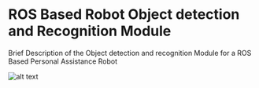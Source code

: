 # ROS Based Robot Object detection and Recognition Module
Brief Description of the Object detection and recognition Module for a ROS Based Personal Assistance Robot


![alt text](http://wiki.ros.org/cv_bridge?action=AttachFile&do=get&target=cvbridge.png)
